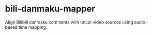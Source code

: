 # bili-danmaku-mapper
Align Bilibili danmaku comments with uncut video sources using audio-based time mapping.
